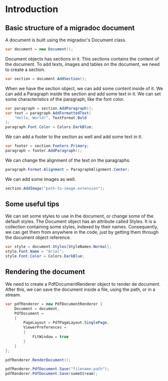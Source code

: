# Introduction

## Basic structure of a migradoc document

A document is built using the migradoc's Document class.

```cs
var document = new Document();
```

Document objects has sections in it. This sections contains the content of the document. To add texts, images and tables on the document, we need to create a section.

```cs
var section = document.AddSection();
```

When we have the section object, we can add some content inside of it. We can add a Paragraph inside the section and add some text in it. We can set some characteristics of the paragraph, like the font color.

```cs
var paragraph = section.AddParagraph();
var text = paragraph.AddFormattedText(
    "Hello, World!", TextFormat.Bold
);
paragraph.Font.Color = Colors.DarkBlue;
```

We can add a footer to the section as well and add some text in it.

```cs
var footer = section.Footers.Primary;
paragraph = footer.AddParagraph();
```

We can change the alignment of the text on the paragraphs.

```cs
paragraph.Format.Alignment = ParagraphAlignment.Center;
```

We can add some images as well.

```cs
section.AddImage("path-to-image.extension");
```

## Some useful tips

We can set some styles to use in the document, or change some of the default styles. The Document object has an attribute called Styles. It is a collection containing some styles, indexed by their names. Consequently, we can get them from anywhere in the code, just by getting them through the document object reference.

```cs
var style = document.Styles[StyleNames.Normal];
style.Font.Name = "Arial";
style.Font.Color = Colors.DarkBlue;
```

## Rendering the document

We need to create a PdfDocumentRenderer object to render de document. After this, we can save the document inside a file, using the path, or in a stream.

```cs
var pdfRenderer = new PdfDocumentRenderer {
    Document = document,
    PdfDocument =
    {
        PageLayout = PdfPageLayout.SinglePage,
        ViewerPreferences =
        {
            FitWindow = true
        }
    }
};

pdfRenderer.RenderDocument();

pdfRenderer.PdfDocument.Save("filename-path");
pdfRenderer.PdfDocument.Save(someStream);
```